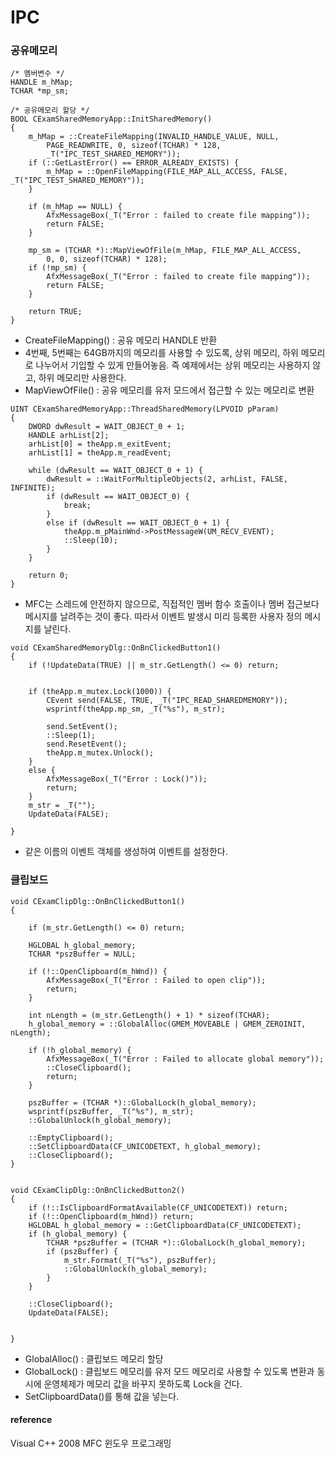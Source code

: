 # IPC

### 공유메모리
```
/* 멤버변수 */
HANDLE m_hMap;
TCHAR *mp_sm;

/* 공유메모리 할당 */
BOOL CExamSharedMemoryApp::InitSharedMemory()
{
	m_hMap = ::CreateFileMapping(INVALID_HANDLE_VALUE, NULL,
		PAGE_READWRITE, 0, sizeof(TCHAR) * 128,
		_T("IPC_TEST_SHARED_MEMORY"));
	if (::GetLastError() == ERROR_ALREADY_EXISTS) {
		m_hMap = ::OpenFileMapping(FILE_MAP_ALL_ACCESS, FALSE, _T("IPC_TEST_SHARED_MEMORY"));
	}

	if (m_hMap == NULL) {
		AfxMessageBox(_T("Error : failed to create file mapping"));
		return FALSE;
	}

	mp_sm = (TCHAR *)::MapViewOfFile(m_hMap, FILE_MAP_ALL_ACCESS,
		0, 0, sizeof(TCHAR) * 128);
	if (!mp_sm) {
		AfxMessageBox(_T("Error : failed to create file mapping"));
		return FALSE;
	}

	return TRUE;
}
```
* CreateFileMapping() : 공유 메모리 HANDLE 반환
* 4번째, 5번째는 64GB까지의 메모리를 사용할 수 있도록, 상위 메모리, 하위 메모리로 나누어서 기입할 수 있게 만들어놓음. 즉 예제에서는 상위 메모리는 사용하지 않고, 하위 메모리만 사용한다.
* MapViewOfFile() : 공유 메모리를 유저 모드에서 접근할 수 있는 메모리로 변환

```
UINT CExamSharedMemoryApp::ThreadSharedMemory(LPVOID pParam)
{
	DWORD dwResult = WAIT_OBJECT_0 + 1;
	HANDLE arhList[2];
	arhList[0] = theApp.m_exitEvent;
	arhList[1] = theApp.m_readEvent;

	while (dwResult == WAIT_OBJECT_0 + 1) {
		dwResult = ::WaitForMultipleObjects(2, arhList, FALSE, INFINITE);
		if (dwResult == WAIT_OBJECT_0) {
			break;
		}
		else if (dwResult == WAIT_OBJECT_0 + 1) {
			theApp.m_pMainWnd->PostMessageW(UM_RECV_EVENT);
			::Sleep(10);
		}
	}

	return 0;
}
```

* MFC는 스레드에 안전하지 않으므로, 직접적인 멤버 함수 호출이나 멤버 접근보다 메시지를 날려주는 것이 좋다. 따라서 이벤트 발생시 미리 등록한 사용자 정의 메시지를 날린다.


```
void CExamSharedMemoryDlg::OnBnClickedButton1()
{
	if (!UpdateData(TRUE) || m_str.GetLength() <= 0) return;


	if (theApp.m_mutex.Lock(1000)) {
		CEvent send(FALSE, TRUE, _T("IPC_READ_SHAREDMEMORY"));
		wsprintf(theApp.mp_sm, _T("%s"), m_str);

		send.SetEvent();
		::Sleep(1);
		send.ResetEvent();
		theApp.m_mutex.Unlock();
	}
	else {
		AfxMessageBox(_T("Error : Lock()"));
		return;
	}
	m_str = _T("");
	UpdateData(FALSE);

}
```
* 같은 이름의 이벤트 객체를 생성하여 이벤트를 설정한다.

### 클립보드

```
void CExamClipDlg::OnBnClickedButton1()
{

	if (m_str.GetLength() <= 0) return;

	HGLOBAL h_global_memory;
	TCHAR *pszBuffer = NULL;

	if (!::OpenClipboard(m_hWnd)) {
		AfxMessageBox(_T("Error : Failed to open clip"));
		return;
	}

	int nLength = (m_str.GetLength() + 1) * sizeof(TCHAR);
	h_global_memory = ::GlobalAlloc(GMEM_MOVEABLE | GMEM_ZEROINIT, nLength);

	if (!h_global_memory) {
		AfxMessageBox(_T("Error : Failed to allocate global memory"));
		::CloseClipboard();
		return;
	}

	pszBuffer = (TCHAR *)::GlobalLock(h_global_memory);
	wsprintf(pszBuffer, _T("%s"), m_str);
	::GlobalUnlock(h_global_memory);

	::EmptyClipboard();
	::SetClipboardData(CF_UNICODETEXT, h_global_memory);
	::CloseClipboard();
}


void CExamClipDlg::OnBnClickedButton2()
{
	if (!::IsClipboardFormatAvailable(CF_UNICODETEXT)) return;
	if (!::OpenClipboard(m_hWnd)) return;
	HGLOBAL h_global_memory = ::GetClipboardData(CF_UNICODETEXT);
	if (h_global_memory) {
		TCHAR *pszBuffer = (TCHAR *)::GlobalLock(h_global_memory);
		if (pszBuffer) {
			m_str.Format(_T("%s"), pszBuffer);
			::GlobalUnlock(h_global_memory);
		}
	}

	::CloseClipboard();
	UpdateData(FALSE);


}
```
* GlobalAlloc() : 클립보드 메모리 할당
* GlobalLock() : 클립보드 메모리를 유저 모드 메모리로 사용할 수 있도록 변환과 동시에 운영체제가 메모리 값을 바꾸지 못하도록 Lock을 건다.
* SetClipboardData()를 통해 값을 넣는다.


#### reference
Visual C++ 2008 MFC 윈도우 프로그래밍
